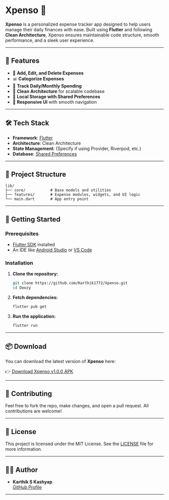 # Xpenso 💸

**Xpenso** is a personalized expense tracker app designed to help users manage their daily finances with ease. Built using **Flutter** and following **Clean Architecture**, Xpenso ensures maintainable code structure, smooth performance, and a sleek user experience.

---

## 📲 Features

- 🧾 **Add, Edit, and Delete Expenses**
- 📊 **Categorize Expenses**
- 📅 **Track Daily/Monthly Spending**
- 🧱 **Clean Architecture** for scalable codebase
- 💾 **Local Storage with Shared Preferences**
- 🌙 **Responsive UI** with smooth navigation

---

## 🛠️ Tech Stack

- **Framework**: [Flutter](https://flutter.dev/)
- **Architecture**: Clean Architecture
- **State Management**: (Specify if using Provider, Riverpod, etc.)
- **Database**: [Shared Preferences](https://pub.dev/packages/shared_preferences)

---

## 📁 Project Structure

```
lib/
├── core/           # Base models and utilities
├── features/       # Expense modules, widgets, and UI logic
└── main.dart       # App entry point
```

---

## 🚧 Getting Started

### Prerequisites

- [Flutter SDK](https://flutter.dev/docs/get-started/install) installed
- An IDE like [Android Studio](https://developer.android.com/studio) or [VS Code](https://code.visualstudio.com/)

### Installation

1. **Clone the repository:**
   ```bash
   git clone https://github.com/Karthik1772/Xpenso.git
   cd Doozy
   ```

2. **Fetch dependencies:**
   ```bash
   flutter pub get
   ```

3. **Run the application:**
   ```bash
   flutter run
   ```

---

## 📦 Download

You can download the latest version of **Xpenso** here:

👉 [Download Xpenso v1.0.0 APK](https://github.com/Karthik1772/Xpenso/releases/download/v1.0.0/Xpenso.apk)


---

## 🤝 Contributing

Feel free to fork the repo, make changes, and open a pull request. All contributions are welcome!

---

## 📄 License

This project is licensed under the MIT License. See the [LICENSE](LICENSE) file for more information.

---

## 🙋‍♂️ Author

- **Karthik S Kashyap**  
  [GitHub Profile](https://github.com/Karthik1772)

---
